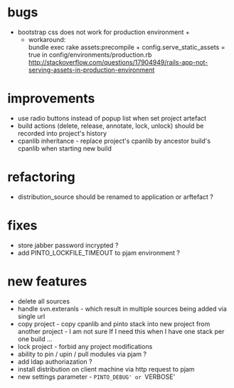 # bugs
- bootstrap css does not work for production environment +
	- workaround:  
	bundle exec rake assets:precompile + config.serve_static_assets = true in config/environments/production.rb 
	http://stackoverflow.com/questions/17904949/rails-app-not-serving-assets-in-production-environment

# improvements
- use radio buttons instead of popup list when set project artefact
- build actions (delete, release, annotate, lock, unlock) should be recorded into project's history 
- cpanlib inheritance - replace project's cpanlib by ancestor build's cpanlib when starting new build 

# refactoring
- distribution_source should be renamed to application or arftefact ?

# fixes
- store jabber password incrypted ? 
- add PINTO_LOCKFILE_TIMEOUT to pjam environment ?

# new features
- delete all sources
- handle svn.exteranls - which result in multiple sources being added via single url
- copy project - copy cpanlib and pinto stack into new project from another project - I am not sure If I need this when I have one stack per one build ...
- lock project - forbid any project modifications
- ability to pin / upin / pull modules via pjam  ?
- add ldap authoriazation ?
- install distribution on client machine via http request to pjam
- new settings parameter - `PINTO_DEBUG' or `VERBOSE' 


